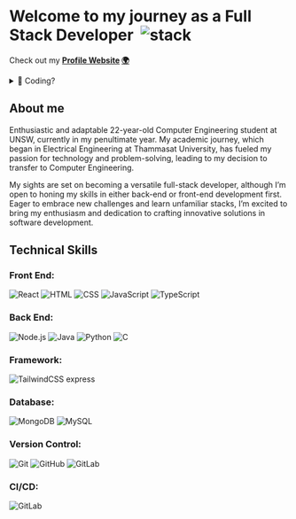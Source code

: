 # Welcome to my journey as a Full Stack Developer &nbsp;<img width="45" src="https://github.com/PhotKosee/PhotKosee/assets/114990364/2b51ca02-1590-464d-adfd-28754855d2a4" alt="stack" title="stack"/>

Check out my **[Profile Website](https://photkosee.github.io/profile-react) [🌍](https://photkosee.github.io/profile-react/)**

<details>
<summary>👾 Coding?</summary>

<br>Sometimes I do [<img src="leetcode.png" width="17" height="17">](https://leetcode.com/peachkosee/) **[LeetCode](https://leetcode.com/peachkosee/)**, sometimes I do [<img src="hackerrank.png" width="17" height="17">](https://www.hackerrank.com/kosee_phot?hr_r=1) **[HackerRank](https://www.hackerrank.com/kosee_phot?hr_r=1)** <br>
> [Fun fact](https://www.youtube.com/watch?v=dQw4w9WgXcQ)

</details>

## About me

Enthusiastic and adaptable 22-year-old Computer Engineering student at UNSW, currently in my penultimate year. My academic journey, which began in Electrical Engineering at Thammasat University, has fueled my passion for technology and problem-solving, leading to my decision to transfer to Computer Engineering.

My sights are set on becoming a versatile full-stack developer, although I’m open to honing my skills in either back-end or front-end development first. Eager to embrace new challenges and learn unfamiliar stacks, I’m excited to bring my enthusiasm and dedication to crafting innovative solutions in software development.

## Technical Skills
### Front End:
<div>
  	<img width="35" src="https://user-images.githubusercontent.com/114990364/258922212-4dc033ac-0768-44ff-8c56-11c3632f87a5.png" alt="React" title="React"/>
	<img width="35" src="https://user-images.githubusercontent.com/114990364/258922115-78a787af-54f0-4eda-b361-e554e793445f.png" alt="HTML" title="HTML"/>
	<img width="35" src="https://user-images.githubusercontent.com/114990364/258921181-6c86beef-f4b9-4326-bff2-47f77a826a9a.png" alt="CSS" title="CSS"/>
	<img width="35" src="https://user-images.githubusercontent.com/114990364/258922164-de503512-c3c0-44a3-98b5-423f5eb834b6.png" alt="JavaScript" title="JavaScript"/>
	<img width="35" src="https://user-images.githubusercontent.com/114990364/258922224-4ae03a2c-bb2d-4649-bb05-b8ea257022b4.png" alt="TypeScript" title="TypeScript"/>
</div>

### Back End:
<div>
	<img width="50" src="https://user-images.githubusercontent.com/114990364/258923342-45d06105-790c-4bdf-8844-dc4cacfa01a7.png" alt="Node.js" title="Node.js"/>
	<img width="50" src="https://user-images.githubusercontent.com/114990364/258922146-323286ca-11c6-4e41-b3a5-33fee9c028bd.png" alt="Java" title="Java"/>
	<img width="30" src="https://user-images.githubusercontent.com/114990364/258930506-fe5e1508-351c-49b4-9195-031d2145cfe0.png" alt="Python" title="Python"/>
	<img width="35" src="https://user-images.githubusercontent.com/114990364/258919242-1de74de4-f8bf-426c-9829-e9fc9a7aad97.png" alt="C" title="C"/>
</div>

### Framework:
<div>
	<img width="35" src="https://user-images.githubusercontent.com/114990364/258935367-5e56d0dc-dff2-4fe8-817f-2616bcef6dae.svg" alt="TailwindCSS" title="TailwindCSS"/>
	express  
</div>

### Database:
<div>
	<img width="70" src="https://user-images.githubusercontent.com/114990364/258935736-e9b91d97-ce4b-4365-bd44-d83ecc5b2de7.svg" alt="MongoDB" title="MongoDB"/>
	<img width="50" src="https://user-images.githubusercontent.com/114990364/258934016-815f3b6c-23ea-4d3f-9692-47c593357359.png" alt="MySQL" title="MySQL"/>
</div>

### Version Control:
<div>
	<img width="35" src="https://user-images.githubusercontent.com/114990364/258942684-a25e3d56-a08a-4489-b9e9-d0989864f55b.png" alt="Git" title="Git"/>
  	<img width="35" src="https://user-images.githubusercontent.com/114990364/258921815-4eaaa4e2-474b-4c1a-8753-231154d257eb.png" alt="GitHub" title="GitHub"/>
  	<img width="35" src="https://user-images.githubusercontent.com/114990364/258922055-01dd905d-0b45-4bfb-bb71-01d7852c392d.png" alt="GitLab" title="GitLab"/>
</div>

### CI/CD:
<div>
  	<img width="35" src="https://user-images.githubusercontent.com/114990364/258922055-01dd905d-0b45-4bfb-bb71-01d7852c392d.png" alt="GitLab" title="GitLab"/>
</div>
